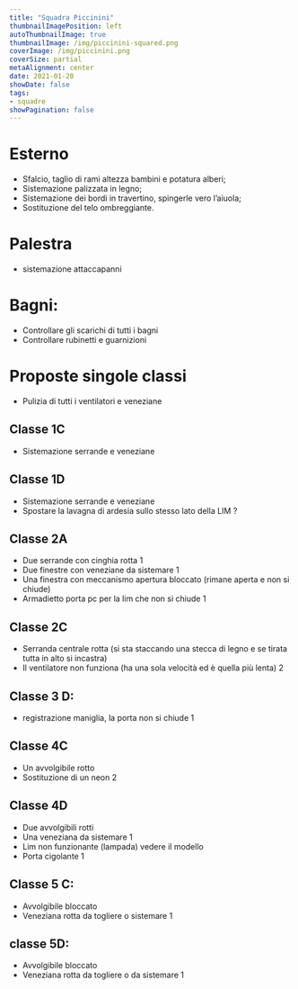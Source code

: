 ```yaml
---
title: "Squadra Piccinini"
thumbnailImagePosition: left
autoThumbnailImage: true
thumbnailImage: /img/piccinini-squared.png
coverImage: /img/piccinini.png
coverSize: partial
metaAlignment: center
date: 2021-01-20
showDate: false
tags:
- squadre
showPagination: false
---
```


# Esterno

* Sfalcio, taglio di rami altezza bambini e potatura alberi;
* Sistemazione palizzata in legno;
* Sistemazione dei bordi in travertino, spingerle vero l’aiuola;
* Sostituzione del telo ombreggiante.

# Palestra

* sistemazione attaccapanni

# Bagni:

* Controllare gli scarichi di tutti i bagni
* Controllare rubinetti e guarnizioni

# Proposte singole classi

* Pulizia di tutti i ventilatori e veneziane

## Classe 1C
* Sistemazione serrande e veneziane

## Classe 1D
* Sistemazione serrande e veneziane
* Spostare la lavagna di ardesia sullo stesso lato della LIM  ?

## Classe 2A 
* Due serrande con cinghia rotta  1
* Due finestre con veneziane da sistemare  1
* Una finestra con meccanismo apertura bloccato (rimane aperta e non si chiude)
* Armadietto porta pc per la lim che non si chiude  1

## Classe 2C
* Serranda centrale rotta (si sta staccando una stecca di legno e se tirata tutta in alto si incastra)
* Il ventilatore non funziona (ha una sola velocità ed è quella più lenta)  2

## Classe 3 D:
* registrazione maniglia, la porta non si chiude  1

## Classe 4C
* Un avvolgibile rotto 
* Sostituzione di un neon  2

## Classe 4D
* Due avvolgibili rotti
* Una veneziana da sistemare  1
* Lim non funzionante (lampada)  vedere il modello
* Porta cigolante  1

## Classe 5 C:
* Avvolgibile bloccato 
* Veneziana rotta da togliere o sistemare  1

## classe 5D:
* Avvolgibile bloccato 
* Veneziana rotta da togliere o da sistemare  1